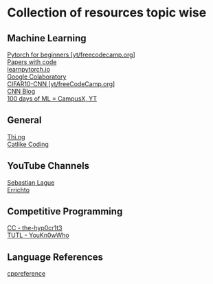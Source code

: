 # Collection of  resources topic wise
## Machine Learning
[Pytorch for beginners [yt/freecodecamp.org]](https://www.youtube.com/watch?v=V_xro1bcAuA)  \
[Papers with code](https://paperswithcode.com/sota)\
[learnpytorch.io](https://www.learnpytorch.io/)\
[Google Colaboratory](https://colab.research.google.com/)\
[CIFAR10-CNN [yt/freeCodeCamp.org]](https://www.youtube.com/watch?v=d9QHNkD_Pos)\
[CNN Blog](https://towardsdatascience.com/intuitively-understanding-convolutions-for-deep-learning-1f6f42faee1)\
[100 days of ML = CampusX, YT](https://youtube.com/playlist?list=PLKnIA16_Rmvbr7zKYQuBfsVkjoLcJgxHH&si=T5P_EUulAFpEo0yP)


## General
[Thi.ng](https://thi.ng)\
[Catlike Coding](https://catlikecoding.com/)

## YouTube Channels
[Sebastian Lague](https://www.youtube.com/@SebastianLague)\
[Errichto](https://www.youtube.com/@Errichto)


## Competitive Programming
[CC - the-hyp0cr1t3](https://github.com/the-hyp0cr1t3/CC/tree/master)\
[TUTL - YouKn0wWho](https://codeforces.com/blog/entry/95106)


## Language References
[cppreference](https://en.cppreference.com/w/)
